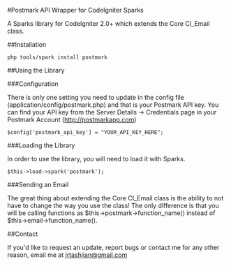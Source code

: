 #Postmark API Wrapper for CodeIgniter Sparks

A Sparks library for CodeIgniter 2.0+ which extends the Core CI_Email class.

##Installation

	php tools/spark install postmark

##Using the Library

###Configuration

There is only one setting you need to update in the config file (application/config/postmark.php) and that is your Postmark API key. You can find your API key from the Server Details -> Credentials page in your Postmark Account (http://postmarkapp.com)

	$config['postmark_api_key'] = "YOUR_API_KEY_HERE";

###Loading the Library

In order to use the library, you will need to load it with Sparks.

	$this->load->spark('postmark');

###Sending an Email

The great thing about extending the Core CI_Email class is the ability to not have to change the way you use the class! The only difference is that you will be calling functions as $this->postmark->function_name() instead of $this->email->function_name().

##Contact

If you'd like to request an update, report bugs or contact me for any other reason, email me at [jrtashjian@gmail.com](mailto:jrtashjian@gmail.com)
